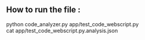 ## How to run the file : 

python code_analyzer.py app/test_code_webscript.py    <br>
cat app/test_code_webscript.py.analysis.json 
